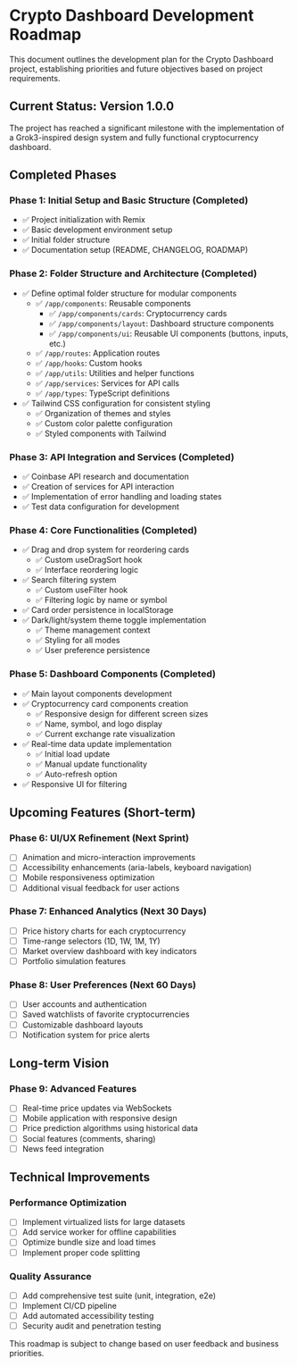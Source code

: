 # Crypto Dashboard Development Roadmap

This document outlines the development plan for the Crypto Dashboard project, establishing priorities and future objectives based on project requirements.

## Current Status: Version 1.0.0
The project has reached a significant milestone with the implementation of a Grok3-inspired design system and fully functional cryptocurrency dashboard.

## Completed Phases

### Phase 1: Initial Setup and Basic Structure (Completed)
- ✅ Project initialization with Remix
- ✅ Basic development environment setup
- ✅ Initial folder structure
- ✅ Documentation setup (README, CHANGELOG, ROADMAP)

### Phase 2: Folder Structure and Architecture (Completed)
- ✅ Define optimal folder structure for modular components
  - ✅ `/app/components`: Reusable components
    - ✅ `/app/components/cards`: Cryptocurrency cards
    - ✅ `/app/components/layout`: Dashboard structure components
    - ✅ `/app/components/ui`: Reusable UI components (buttons, inputs, etc.)
  - ✅ `/app/routes`: Application routes
  - ✅ `/app/hooks`: Custom hooks
  - ✅ `/app/utils`: Utilities and helper functions
  - ✅ `/app/services`: Services for API calls
  - ✅ `/app/types`: TypeScript definitions
- ✅ Tailwind CSS configuration for consistent styling
  - ✅ Organization of themes and styles
  - ✅ Custom color palette configuration
  - ✅ Styled components with Tailwind

### Phase 3: API Integration and Services (Completed)
- ✅ Coinbase API research and documentation
- ✅ Creation of services for API interaction
- ✅ Implementation of error handling and loading states
- ✅ Test data configuration for development

### Phase 4: Core Functionalities (Completed)
- ✅ Drag and drop system for reordering cards
  - ✅ Custom useDragSort hook
  - ✅ Interface reordering logic
- ✅ Search filtering system
  - ✅ Custom useFilter hook
  - ✅ Filtering logic by name or symbol
- ✅ Card order persistence in localStorage
- ✅ Dark/light/system theme toggle implementation
  - ✅ Theme management context
  - ✅ Styling for all modes
  - ✅ User preference persistence

### Phase 5: Dashboard Components (Completed)
- ✅ Main layout components development
- ✅ Cryptocurrency card components creation
  - ✅ Responsive design for different screen sizes
  - ✅ Name, symbol, and logo display
  - ✅ Current exchange rate visualization
- ✅ Real-time data update implementation
  - ✅ Initial load update
  - ✅ Manual update functionality
  - ✅ Auto-refresh option
- ✅ Responsive UI for filtering

## Upcoming Features (Short-term)

### Phase 6: UI/UX Refinement (Next Sprint)
- [ ] Animation and micro-interaction improvements
- [ ] Accessibility enhancements (aria-labels, keyboard navigation)
- [ ] Mobile responsiveness optimization
- [ ] Additional visual feedback for user actions

### Phase 7: Enhanced Analytics (Next 30 Days)
- [ ] Price history charts for each cryptocurrency
- [ ] Time-range selectors (1D, 1W, 1M, 1Y)
- [ ] Market overview dashboard with key indicators
- [ ] Portfolio simulation features

### Phase 8: User Preferences (Next 60 Days)
- [ ] User accounts and authentication
- [ ] Saved watchlists of favorite cryptocurrencies
- [ ] Customizable dashboard layouts
- [ ] Notification system for price alerts

## Long-term Vision

### Phase 9: Advanced Features
- [ ] Real-time price updates via WebSockets
- [ ] Mobile application with responsive design
- [ ] Price prediction algorithms using historical data
- [ ] Social features (comments, sharing)
- [ ] News feed integration

## Technical Improvements

### Performance Optimization
- [ ] Implement virtualized lists for large datasets
- [ ] Add service worker for offline capabilities
- [ ] Optimize bundle size and load times
- [ ] Implement proper code splitting

### Quality Assurance
- [ ] Add comprehensive test suite (unit, integration, e2e)
- [ ] Implement CI/CD pipeline
- [ ] Add automated accessibility testing
- [ ] Security audit and penetration testing

This roadmap is subject to change based on user feedback and business priorities. 